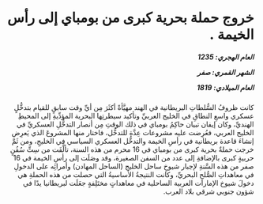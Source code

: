 <h1 dir="rtl">خروج حملة بحرية كبرى من بومباي إلى رأس الخيمة .</h1>

<h5 dir="rtl">العام الهجري:  1235

الشهر القمري: صفر

العام الميلادي: 1819</h5>

<p dir="rtl">كانت ظروفُ السُّلطاتِ البريطانية في الهند مهيَّأةً أكثَرَ مِن أيِّ وقت سابقٍ للقيام بتدخُّلٍ عسكري واسعِ النطاقِ في الخليج العربيِّ وتأكيد سيطرتِها البحرية المؤدِّيةِ إلى المحيطِ الهنديِّ، وكان إيفان تبيان حاكِمُ بومباي في ذلك الوقتِ مِن أنصار التدخُّلِ العسكريِّ في الخليج العربي، فعُرِضت عليه مشروعات عِدَّة للتدخُّل، فاختار منها المشروعَ الذي يَعرِض إنشاءَ قاعدة بريطانية في رأسِ الخيمة والتدخُّل العسكري السياسي في الخليجِ، ومن ثَمَّ خرجت حملةٌ بحرية كبرى من بومباي في 16 محرم من هذه السنة، تألَّفَت من سِتِّ سُفُنٍ حربيةٍ كبرى بالإضافةِ إلى عدد من السفن الصغيرة، وقد وصَلَت إلى رأسِ الخيمة في 16 صفر من هذه السَّنةِ لإجبار شيوخِ ساحل الخليج (الساحل المهادن) وأمرائِه على الدخولِ في معاهداتِ الصُّلحِ البحريِّ، وكانت النتيجةُ الأساسيةُ التي حصلت من هذه الحملةِ هي دخولَ شيوخ الإمارات العربية الساحلية في معاهداتٍ مختَلِفةٍ جعَلَت لبريطانيا يدًا في شؤون جنوبي شرقي بلاد العرب.</p></br>
